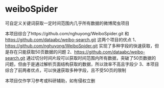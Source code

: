 # weiboSpider
可自定义关键词获取一定时间范围内几乎所有数据的微博爬虫项目

本项目综合了https://github.com/nghuyong/WeiboSpider.git 和 https://github.com/dataabc/weibo-search.git 这两个项目的优点
1、https://github.com/nghuyong/WeiboSpider.git 实现了多种字段的快速获取，但是存在只能获取50页数据的问题
2、https://github.com/dataabc/weibo-search.git 通过切分时间片段可以获取时间范围内所有数据，突破了50页数据的问题，但由于是通过解析页面结构获取的数据，所以效率不高且字段少
3、本项目综合了前两者优点，可以快速获取多种字段，且不受50页的限制

本项目仅作学习参考或科研辅助，如有侵权立删
